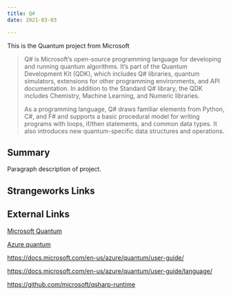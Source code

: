 ```yaml
---
title: Q#
date: 2021-03-03

---
```

This is the Quantum project from Microsoft

> Q# is Microsoft’s open-source programming language for developing and running quantum algorithms. It’s part of the Quantum Development Kit (QDK), which includes Q# libraries, quantum simulators, extensions for other programming environments, and API documentation. In addition to the Standard Q# library, the QDK includes Chemistry, Machine Learning, and Numeric libraries.
>
> As a programming language, Q# draws familiar elements from Python, C#, and F# and supports a basic procedural model for writing programs with loops, if/then statements, and common data types. It also introduces new quantum-specific data structures and operations.

<!--more-->
## Summary

Paragraph description of project.

## Strangeworks Links

## External Links

[Microsoft Quantum](https://azure.microsoft.com/en-us/solutions/quantum-computing/)

[Azure quantum](https://docs.microsoft.com/en-us/azure/quantum/)

https://docs.microsoft.com/en-us/azure/quantum/user-guide/

https://docs.microsoft.com/en-us/azure/quantum/user-guide/language/

https://github.com/microsoft/qsharp-runtime